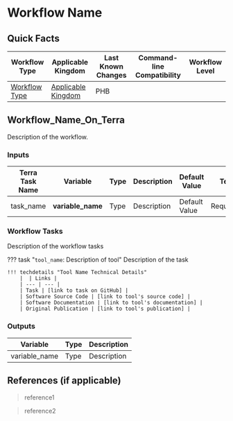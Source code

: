 # Workflow Name

## Quick Facts

| **Workflow Type** | **Applicable Kingdom** | **Last Known Changes** | **Command-line Compatibility** | **Workflow Level** |
|---|---|---|---|---|
| [Workflow Type](../../workflows_overview/workflows-type.md/#link-to-workflow-type) | [Applicable Kingdom](../../workflows_overview/workflows-kingdom.md/#link-to-applicable-kingdom) | PHB <version with last changes> | <command-line compatibility> | <workflow level on terra> |

## Workflow_Name_On_Terra

Description of the workflow.

### Inputs

| **Terra Task Name** | **Variable** | **Type** | **Description** | **Default Value** | **Terra Status** |
|---|---|---|---|---|---|
| task_name | **variable_name** | Type | Description | Default Value | Required/Optional |

### Workflow Tasks

Description of the workflow tasks

??? task "`tool_name`: Description of tool"
    Description of the task

    !!! techdetails "Tool Name Technical Details"
        |  | Links | 
        | --- | --- | 
        | Task | [link to task on GitHub] |
        | Software Source Code | [link to tool's source code] |
        | Software Documentation | [link to tool's documentation] |
        | Original Publication | [link to tool's publication] |

### Outputs

| **Variable** | **Type** | **Description** |
|---|---|---|
| variable_name | Type | Description |

## References (if applicable)

> reference1
<!-- -->
> reference2
